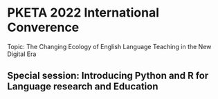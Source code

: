 # PKETA 2022 International Converence
Topic: The Changing Ecology of English Language Teaching in the New Digital Era


## Special session: Introducing Python and R for Language research and Education
